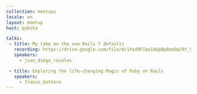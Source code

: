 ```yaml
---
collection: meetups
locale: en
layout: meetup
host: qubika

talks:
 - title: My take on the new Rails 7 defaults
   recording: https://drive.google.com/file/d/1Yod9F1bxIAUpBp8enOq74t_9cFCc2Y7X/preview
   speakers:
     - juan_diego_rosales

 - title: Exploring the life-changing Magic of Ruby on Rails
   speakers:
     - franco_bottero
---
```

